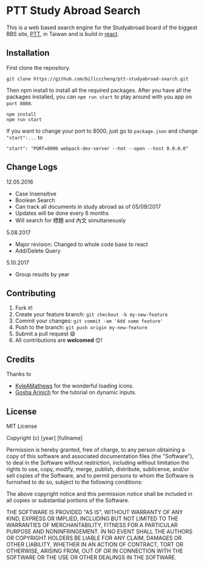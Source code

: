 # PTT Study Abroad Search
This is a web based search engine for the Studyabroad board of the biggest BBS site, 
[PTT](https://en.wikipedia.org/wiki/PTT_Bulletin_Board_System), in Taiwan and 
is build in [react](https://facebook.github.io/react-native/).

## Installation
First clone the repository.
```
git clone https://github.com/billcccheng/ptt-studyabroad-search.git
```

Then npm install to install all the required packages. After you have
all the packages installed, you can `npm run start` to play around with you app on `port 8080`.

```
npm install
npm run start
```
If you want to change your port to 8000, just go to `package.json` and change `"start":...` to

```
"start": "PORT=8000 webpack-dev-server --hot --open --host 0.0.0.0"
```

## Change Logs
12.05.2016
* Case Insensitive 
* Boolean Search 
* Can track all documents in study abroad as of 05/09/2017 
* Updates will be done every 6 months 
* Will search for 標題 and 內文 simultaneously 

5.08.2017
* Major revision: Changed to whole code base to react
* Add/Delete Query

5.10.2017
* Group results by year

## Contributing
1. Fork it!
2. Create your feature branch: `git checkout -b my-new-feature`
3. Commit your changes: `git commit -am 'Add some feature'`
4. Push to the branch: `git push origin my-new-feature`
5. Submit a pull request :smile:
6. All contributions are **welcomed** :blush:!

## Credits
Thanks to 
* [KyleAMathews](https://github.com/KyleAMathews/react-spinkit) for the wonderful loading icons.
* [Gosha Arinich](https://goshakkk.name/array-form-inputs/) for the tutorial on dynamic inputs.

## License
MIT License

Copyright (c) [year] [fullname]

Permission is hereby granted, free of charge, to any person obtaining a copy
of this software and associated documentation files (the "Software"), to deal
in the Software without restriction, including without limitation the rights
to use, copy, modify, merge, publish, distribute, sublicense, and/or sell
copies of the Software, and to permit persons to whom the Software is
furnished to do so, subject to the following conditions:

The above copyright notice and this permission notice shall be included in all
copies or substantial portions of the Software.

THE SOFTWARE IS PROVIDED "AS IS", WITHOUT WARRANTY OF ANY KIND, EXPRESS OR
IMPLIED, INCLUDING BUT NOT LIMITED TO THE WARRANTIES OF MERCHANTABILITY,
FITNESS FOR A PARTICULAR PURPOSE AND NONINFRINGEMENT. IN NO EVENT SHALL THE
AUTHORS OR COPYRIGHT HOLDERS BE LIABLE FOR ANY CLAIM, DAMAGES OR OTHER
LIABILITY, WHETHER IN AN ACTION OF CONTRACT, TORT OR OTHERWISE, ARISING FROM,
OUT OF OR IN CONNECTION WITH THE SOFTWARE OR THE USE OR OTHER DEALINGS IN THE
SOFTWARE.
